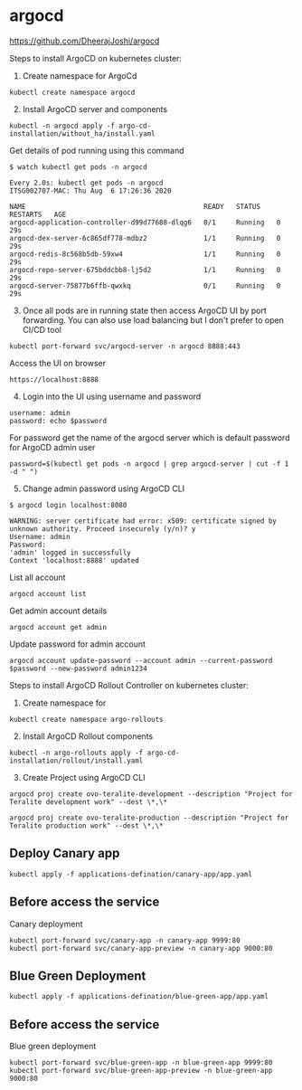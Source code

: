 # argocd
https://github.com/DheerajJoshi/argocd

Steps to install ArgoCD on kubernetes cluster:

1. Create namespace for ArgoCd
```
kubectl create namespace argocd
```

2. Install ArgoCD server and components
```
kubectl -n argocd apply -f argo-cd-installation/without_ha/install.yaml
```

Get details of pod running using this command

```
$ watch kubectl get pods -n argocd

Every 2.0s: kubectl get pods -n argocd                                                                                         ITSG002707-MAC: Thu Aug  6 17:26:36 2020

NAME                                            READY   STATUS    RESTARTS   AGE
argocd-application-controller-d99d77688-dlqg6   0/1     Running   0          29s
argocd-dex-server-6c865df778-mdbz2              1/1     Running   0          29s
argocd-redis-8c568b5db-59xw4                    1/1     Running   0          29s
argocd-repo-server-675bddcbb8-lj5d2             1/1     Running   0          29s
argocd-server-75877b6ffb-qwxkq                  0/1     Running   0          29s

```
3. Once all pods are in running state then access ArgoCD UI by port forwarding. You can also use load balancing but I don't prefer to open CI/CD tool
```
kubectl port-forward svc/argocd-server -n argocd 8888:443
```

Access the UI on browser
```
https://localhost:8888
```

4. Login into the UI using username and password
```
username: admin
password: echo $password
```

For password get the name of the argocd server which is default password for ArgoCD admin user

```
password=$(kubectl get pods -n argocd | grep argocd-server | cut -f 1 -d " ")
```

5. Change admin password using ArgoCD CLI
```
$ argocd login localhost:8080

WARNING: server certificate had error: x509: certificate signed by unknown authority. Proceed insecurely (y/n)? y
Username: admin
Password:
'admin' logged in successfully
Context 'localhost:8888' updated
```

List all account
```
argocd account list
```

Get admin account details
```
argocd account get admin
```

Update password for admin account
```
argocd account update-password --account admin --current-password $password --new-password admin1234
```

Steps to install ArgoCD Rollout Controller on kubernetes cluster:

1. Create namespace for
```
kubectl create namespace argo-rollouts
```

2. Install ArgoCD Rollout components
```
kubectl -n argo-rollouts apply -f argo-cd-installation/rollout/install.yaml
```

3. Create Project using ArgoCD CLI
```
argocd proj create ovo-teralite-development --description "Project for Teralite development work" --dest \*,\*
```
```
argocd proj create ovo-teralite-production --description "Project for Teralite production work" --dest \*,\*
```

## Deploy Canary app
```
kubectl apply -f applications-defination/canary-app/app.yaml
```

## Before access the service
Canary deployment
```
kubectl port-forward svc/canary-app -n canary-app 9999:80
kubectl port-forward svc/canary-app-preview -n canary-app 9000:80
```

## Blue Green Deployment
```
kubectl apply -f applications-defination/blue-green-app/app.yaml
```

## Before access the service
Blue green deployment
```
kubectl port-forward svc/blue-green-app -n blue-green-app 9999:80
kubectl port-forward svc/blue-green-app-preview -n blue-green-app 9000:80
```
